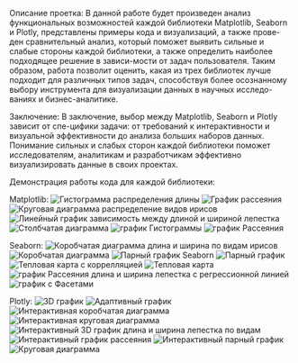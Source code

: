 Описание проетка:
В данной работе будет произведен анализ функциональных возможностей каждой библиотеки Matplotlib, Seaborn и Plotly, представлены примеры кода и визуализаций, а также прове-ден сравнительный анализ, который поможет выявить сильные и слабые стороны каждой библиотеки, а также определить наиболее подходящее решение в зависи-мости от задач пользователя. Таким образом, работа позволит оценить, какая из трех библиотек лучше подходит для различных типов задач, способствуя более осознанному выбору инструмента для визуализации данных в научных исследо-ваниях и бизнес-аналитике.

Заключение:
В заключение, выбор между Matplotlib, Seaborn и Plotly зависит от спе-цифики задачи: от требований к интерактивности и визуальной эффективности до анализа больших наборов данных. Понимание сильных и слабых сторон каждой библиотеки поможет исследователям, аналитикам и разработчикам эффективно визуализировать данные в своих проектах.

Демонстрация работы кода для каждой библиотеки:

Matplotlib:
![Гистограмма распределения длины](https://github.com/VasiliyLysenko/-/blob/main/Дипломная%20работа/Отображение%20работы%20кода/Matplotlib/Гистограмма%20распределения%20длины%20лепестка.jpg)
![График рассеяния](https://github.com/VasiliyLysenko/-/blob/main/Дипломная%20работа/Отображение%20работы%20кода/Matplotlib/График%20рассеняния%20длина%20и%20ширина%20чашелистика.jpg)
![Круговая диаграмма распределение видов ирисов](https://github.com/VasiliyLysenko/-/blob/main/Дипломная%20работа/Отображение%20работы%20кода/Matplotlib/Круговая%20диаграмма%20распределние%20видов%20ирисов.jpg)
![Линейный график зависимость между длиной и шириной лепестка](https://github.com/VasiliyLysenko/-/blob/main/Дипломная%20работа/Отображение%20работы%20кода/Matplotlib/Линейный%20график%20%20зависимость%20между%20длиной%20и%20шириной%20лепестка.jpg)
![Столбчатая диаграмма](https://github.com/VasiliyLysenko/-/blob/main/Дипломная%20работа/Отображение%20работы%20кода/Matplotlib/Столбчатая%20диаграмма.jpg)
![график Гистограммы](https://github.com/VasiliyLysenko/-/blob/main/Дипломная%20работа/Отображение%20работы%20кода/Matplotlib/график%20Гистограммы.jpg)
![график Рассеяния](https://github.com/VasiliyLysenko/-/blob/main/Дипломная%20работа/Отображение%20работы%20кода/Matplotlib/график%20Рассеяния.jpg)

Seaborn:
![Коробчатая диаграмма длина и ширина по видам ирисов](https://github.com/VasiliyLysenko/-/blob/main/Дипломная%20работа/Отображение%20работы%20кода/Seaborn/Коробчатая%20диаграмма%20длина%20и%20ширина%20лепестка%20по%20видам%20ирисов.jpg)
![Коробчатая диаграмма](https://github.com/VasiliyLysenko/-/blob/main/Дипломная%20работа/Отображение%20работы%20кода/Seaborn/Коробчатая%20диаграмма.jpg)
![Парный график Seaborn](https://github.com/VasiliyLysenko/-/blob/main/Дипломная%20работа/Отображение%20работы%20кода/Seaborn/Парный%20график%20Seaborn.jpg)
![Парный график](https://github.com/VasiliyLysenko/-/blob/main/Дипломная%20работа/Отображение%20работы%20кода/Seaborn/Парный%20график.jpg)
![Тепловая карта с коррелляцией](https://github.com/VasiliyLysenko/-/blob/main/Дипломная%20работа/Отображение%20работы%20кода/Seaborn/Тепловая%20карта%20с%20корреляцией.jpg)
![Тепловая карта](https://github.com/VasiliyLysenko/-/blob/main/Дипломная%20работа/Отображение%20работы%20кода/Seaborn/Тепловая%20карта.jpg)
![график Рассеяния длина и ширина лепестка с регрессионной линией](https://github.com/VasiliyLysenko/-/blob/main/Дипломная%20работа/Отображение%20работы%20кода/Seaborn/график%20Рассеяния%20длина%20и%20ширина%20лепестка%20с%20регрессионной%20линией.jpg)
![график с Фасетами](https://github.com/VasiliyLysenko/-/blob/main/Дипломная%20работа/Отображение%20работы%20кода/Seaborn/график%20с%20Фасетами%20.jpg)

Plotly:
![3D график](https://github.com/VasiliyLysenko/-/blob/main/Дипломная%20работа/Отображение%20работы%20кода/Plotly/3D%20график.jpg)
![Адаптивный график](https://github.com/VasiliyLysenko/-/blob/main/Дипломная%20работа/Отображение%20работы%20кода/Plotly/Адаптивный%20график.jpg)
![Интерактивная коробчатая диаграмма](https://github.com/VasiliyLysenko/-/blob/main/Дипломная%20работа/Отображение%20работы%20кода/Plotly/Интерактивная%20коробчатая%20диаграмма.jpg)
![Интерактивная круговая диаграмма](https://github.com/VasiliyLysenko/-/blob/main/Дипломная%20работа/Отображение%20работы%20кода/Plotly/Интерактивная%20круговая%20диаграмма.jpg)
![Интерактивный 3D график длина и ширина лепестка по видам](https://github.com/VasiliyLysenko/-/blob/main/Дипломная%20работа/Отображение%20работы%20кода/Plotly/Интерактивный%203D%20график%20длина%20и%20ширина%20лепестка%20по%20видам.jpg)
![Интерактивный график рассеяния](https://github.com/VasiliyLysenko/-/blob/main/Дипломная%20работа/Отображение%20работы%20кода/Plotly/Интерактивный%20график%20рассеяния.jpg)
![Интерактивный парный график](https://github.com/VasiliyLysenko/-/blob/main/Дипломная%20работа/Отображение%20работы%20кода/Plotly/Интерактивный%20парный%20график.jpg)
![Круговая диаграмма](https://github.com/VasiliyLysenko/-/blob/main/Дипломная%20работа/Отображение%20работы%20кода/Plotly/Круговая%20диаграмма.jpg)
